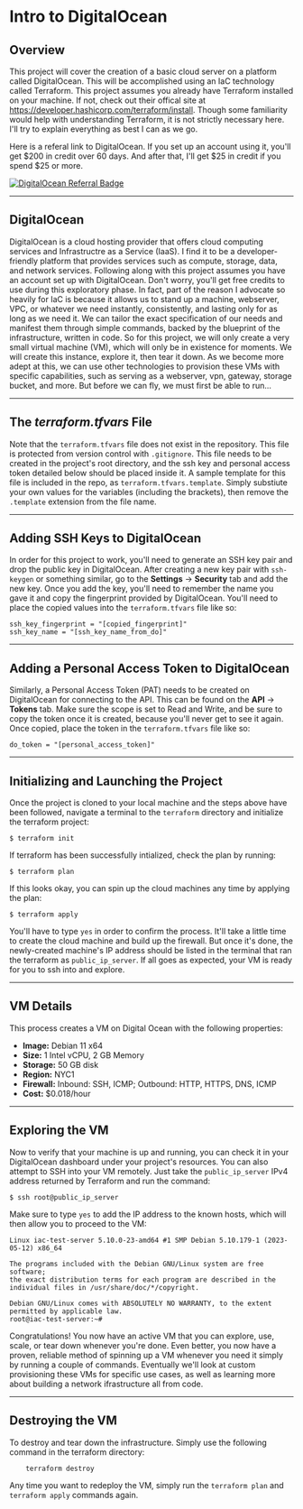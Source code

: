 # Intro to DigitalOcean #

## Overview ##

This project will cover the creation of a basic cloud server on a platform called DigitalOcean. This will be accomplished using an IaC technology called Terraform. This project assumes you already have Terraform installed on your machine. If not, check out their offical site at https://developer.hashicorp.com/terraform/install. Though some familiarity would help with understanding Terraform, it is not strictly necessary here. I'll try to explain everything as best I can as we go.

Here is a referal link to DigitalOcean. If you set up an account using it, you'll get $200 in credit over 60 days. And after that, I'll get $25 in credit if you spend $25 or more.

[![DigitalOcean Referral Badge](https://web-platforms.sfo2.cdn.digitaloceanspaces.com/WWW/Badge%201.svg)](https://www.digitalocean.com/?refcode=b2ef32b53bbc&utm_campaign=Referral_Invite&utm_medium=Referral_Program&utm_source=badge)

---

## DigitalOcean ##

DigitalOcean is a cloud hosting provider that offers cloud computing services and Infrastructre as a Service (IaaS). I find it to be a developer-friendly platform that provides services such as compute, storage, data, and network services. Following along with this project assumes you have an account set up with DigitalOcean. Don't worry, you'll get free credits to use during this exploratory phase. In fact, part of the reason I advocate so heavily for IaC is because it allows us to stand up a machine, webserver, VPC, or whatever we need instantly, consistently, and lasting only for as long as we need it. We can tailor the exact specification of our needs and manifest them through simple commands, backed by the blueprint of the infrastructure, written in code. So for this project, we will only create a very small virtual machine (VM), which will only be in existence for moments. We will create this instance, explore it, then tear it down. As we become more adept at this, we can use other technologies to provision these VMs with specific capabilities, such as serving as a webserver, vpn, gateway, storage bucket, and more. But before we can fly, we must first be able to run...

---

## The *terraform.tfvars* File ##

Note that the `terraform.tfvars` file does not exist in the repository. This file is protected from version control with `.gitignore`. This file needs to be created in the project's root directory, and the ssh key and personal access token detailed below should be placed inside it. A sample template for this file is included in the repo, as `terraform.tfvars.template`. Simply substiute your own values for the variables (including the brackets), then remove the `.template` extension from the file name.

---

## Adding SSH Keys to DigitalOcean ##

In order for this project to work, you'll need to generate an SSH key pair and drop the public key in DigitalOcean. After creating a new key pair with `ssh-keygen` or something similar, go to the **Settings** -> **Security** tab and add the new key. Once you add the key, you'll need to remember the name you gave it and copy the fingerprint provided by DigitalOcean. You'll need to place the copied values into the `terraform.tfvars` file like so:

```hcl
ssh_key_fingerprint = "[copied_fingerprint]"
ssh_key_name = "[ssh_key_name_from_do]"
```

---

## Adding a Personal Access Token to DigitalOcean ##

Similarly, a Personal Access Token (PAT) needs to be created on DigitalOcean for connecting to the API. This can be found on the **API** -> **Tokens** tab. Make sure the scope is set to Read and Write, and be sure to copy the token once it is created, because you'll never get to see it again. Once copied, place the token in the `terraform.tfvars` file like so:

```hcl
do_token = "[personal_access_token]"
```

---

## Initializing and Launching the Project ##

Once the project is cloned to your local machine and the steps above have been followed, navigate a terminal to the `terraform` directory and initialize the terraform project:

```shell
$ terraform init
```

If terraform has been successfully intialized, check the plan by running:

```shell
$ terraform plan
```

If this looks okay, you can spin up the cloud machines any time by applying the plan:

```shell
$ terraform apply
```

You'll have to type `yes` in order to confirm the process. It'll take a little time to create the cloud machine and build up the firewall. But once it's done, the newly-created machine's IP address should be listed in the terminal that ran the terraform as `public_ip_server`. If all goes as expected, your VM is ready for you to ssh into and explore.

---

## VM Details ##

This process creates a VM on Digital Ocean with the following properties:

- **Image:** Debian 11 x64
- **Size:** 1 Intel vCPU, 2 GB Memory
- **Storage:** 50 GB disk
- **Region:** NYC1
- **Firewall:** Inbound: SSH, ICMP; Outbound: HTTP, HTTPS, DNS, ICMP
- **Cost:** $0.018/hour

---

## Exploring the VM ##

Now to verify that your machine is up and running, you can check it in your DigitalOcean dashboard under your project's resources. You can also attempt to SSH into your VM remotely. Just take the `public_ip_server` IPv4 address returned by Terraform and run the command:

```shell
$ ssh root@public_ip_server
```

Make sure to type `yes` to add the IP address to the known hosts, which will then allow you to proceed to the VM:

```shell
Linux iac-test-server 5.10.0-23-amd64 #1 SMP Debian 5.10.179-1 (2023-05-12) x86_64

The programs included with the Debian GNU/Linux system are free software;
the exact distribution terms for each program are described in the
individual files in /usr/share/doc/*/copyright.

Debian GNU/Linux comes with ABSOLUTELY NO WARRANTY, to the extent
permitted by applicable law.
root@iac-test-server:~#
```

Congratulations! You now have an active VM that you can explore, use, scale, or tear down whenever you're done. Even better, you now have a proven, reliable method of spinning up a VM whenever you need it simply by running a couple of commands. Eventually we'll look at custom provisioning these VMs for specific use cases, as well as learning more about building a network ifrastructure all from code.

---

## Destroying the VM ##

To destroy and tear down the infrastructure. Simply use the following command in the terraform directory:

```shell
    terraform destroy
```

Any time you want to redeploy the VM, simply run the `terraform plan` and `terraform apply` commands again.